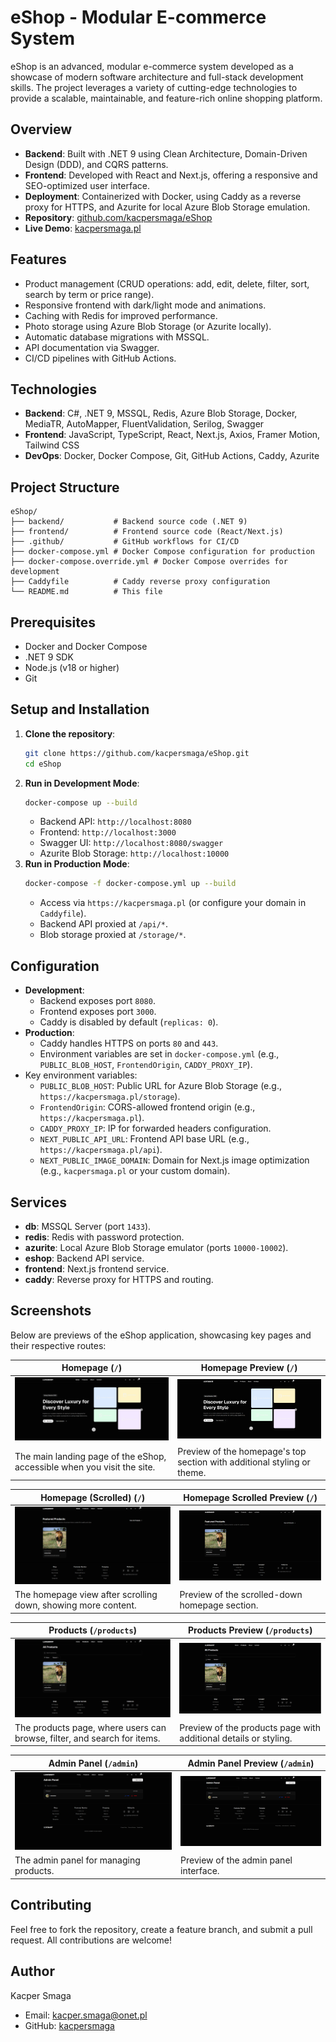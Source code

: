 # eShop - Modular E-commerce System

eShop is an advanced, modular e-commerce system developed as a showcase of modern software architecture and full-stack development skills. The project leverages a variety of cutting-edge technologies to provide a scalable, maintainable, and feature-rich online shopping platform.

## Overview
- **Backend**: Built with .NET 9 using Clean Architecture, Domain-Driven Design (DDD), and CQRS patterns.
- **Frontend**: Developed with React and Next.js, offering a responsive and SEO-optimized user interface.
- **Deployment**: Containerized with Docker, using Caddy as a reverse proxy for HTTPS, and Azurite for local Azure Blob Storage emulation.
- **Repository**: [github.com/kacpersmaga/eShop](https://github.com/kacpersmaga/eShop)
- **Live Demo**: [kacpersmaga.pl](https://kacpersmaga.pl)

## Features
- Product management (CRUD operations: add, edit, delete, filter, sort, search by term or price range).
- Responsive frontend with dark/light mode and animations.
- Caching with Redis for improved performance.
- Photo storage using Azure Blob Storage (or Azurite locally).
- Automatic database migrations with MSSQL.
- API documentation via Swagger.
- CI/CD pipelines with GitHub Actions.

## Technologies
- **Backend**: C#, .NET 9, MSSQL, Redis, Azure Blob Storage, Docker, MediaTR, AutoMapper, FluentValidation, Serilog, Swagger
- **Frontend**: JavaScript, TypeScript, React, Next.js, Axios, Framer Motion, Tailwind CSS
- **DevOps**: Docker, Docker Compose, Git, GitHub Actions, Caddy, Azurite

## Project Structure
```
eShop/
├── backend/           # Backend source code (.NET 9)
├── frontend/          # Frontend source code (React/Next.js)
├── .github/           # GitHub workflows for CI/CD
├── docker-compose.yml # Docker Compose configuration for production
├── docker-compose.override.yml # Docker Compose overrides for development
├── Caddyfile          # Caddy reverse proxy configuration
└── README.md          # This file
```

## Prerequisites
- Docker and Docker Compose
- .NET 9 SDK
- Node.js (v18 or higher)
- Git

## Setup and Installation
1. **Clone the repository**:
   ```bash
   git clone https://github.com/kacpersmaga/eShop.git
   cd eShop
   ```
2. **Run in Development Mode**:
   ```bash
   docker-compose up --build
   ```
   - Backend API: `http://localhost:8080`
   - Frontend: `http://localhost:3000`
   - Swagger UI: `http://localhost:8080/swagger`
   - Azurite Blob Storage: `http://localhost:10000`
3. **Run in Production Mode**:
   ```bash
   docker-compose -f docker-compose.yml up --build
   ```
   - Access via `https://kacpersmaga.pl` (or configure your domain in `Caddyfile`).
   - Backend API proxied at `/api/*`.
   - Blob storage proxied at `/storage/*`.

## Configuration
- **Development**:
  - Backend exposes port `8080`.
  - Frontend exposes port `3000`.
  - Caddy is disabled by default (`replicas: 0`).
- **Production**:
  - Caddy handles HTTPS on ports `80` and `443`.
  - Environment variables are set in `docker-compose.yml` (e.g., `PUBLIC_BLOB_HOST`, `FrontendOrigin`, `CADDY_PROXY_IP`).
- Key environment variables:
  - `PUBLIC_BLOB_HOST`: Public URL for Azure Blob Storage (e.g., `https://kacpersmaga.pl/storage`).
  - `FrontendOrigin`: CORS-allowed frontend origin (e.g., `https://kacpersmaga.pl`).
  - `CADDY_PROXY_IP`: IP for forwarded headers configuration.
  - `NEXT_PUBLIC_API_URL`: Frontend API base URL (e.g., `https://kacpersmaga.pl/api`).
  - `NEXT_PUBLIC_IMAGE_DOMAIN`: Domain for Next.js image optimization (e.g., `kacpersmaga.pl` or your custom domain).

## Services
- **db**: MSSQL Server (port `1433`).
- **redis**: Redis with password protection.
- **azurite**: Local Azure Blob Storage emulator (ports `10000-10002`).
- **eshop**: Backend API service.
- **frontend**: Next.js frontend service.
- **caddy**: Reverse proxy for HTTPS and routing.

## Screenshots
Below are previews of the eShop application, showcasing key pages and their respective routes:

| **Homepage** (`/`) | **Homepage Preview** (`/`) |
|--------------------|-----------------------------|
| ![Homepage](screenshots/homepage1.png) | ![Homepage Preview](screenshots/homepage1_preview.png) |
| The main landing page of the eShop, accessible when you visit the site. | Preview of the homepage's top section with additional styling or theme. |

| **Homepage (Scrolled)** (`/`) | **Homepage Scrolled Preview** (`/`) |
|-------------------------------|-------------------------------------|
| ![Homepage Scrolled](screenshots/homepage2.png) | ![Homepage Scrolled Preview](screenshots/homepage2_preview.png) |
| The homepage view after scrolling down, showing more content. | Preview of the scrolled-down homepage section. |

| **Products** (`/products`) | **Products Preview** (`/products`) |
|----------------------------|-------------------------------------|
| ![Products](screenshots/products.png) | ![Products Preview](screenshots/products_preview.png) |
| The products page, where users can browse, filter, and search for items. | Preview of the products page with additional details or styling. |

| **Admin Panel** (`/admin`) | **Admin Panel Preview** (`/admin`) |
|----------------------------|-------------------------------------|
| ![Admin Panel](screenshots/admin.png) | ![Admin Panel Preview](screenshots/admin_preview.png) |
| The admin panel for managing products. | Preview of the admin panel interface. |

## Contributing
Feel free to fork the repository, create a feature branch, and submit a pull request. All contributions are welcome!

## Author
Kacper Smaga  
- Email: kacper.smaga@onet.pl  
- GitHub: [kacpersmaga](https://github.com/kacpersmaga)